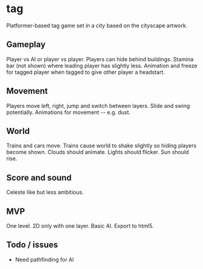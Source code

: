 # tag

Platformer-based tag game set in a city based on the cityscape artwork. 

## Gameplay
Player vs AI or player vs player. Players can hide behind buildings. Stamina bar (not shown) where leading player has slightly less. Animation and freeze for tagged player when tagged to give other player a headstart.

## Movement
Players move left, right, jump and switch between layers. Slide and swing potentially. Animations for movement -- e.g. dust.

## World
Trains and cars move. Trains cause world to shake slightly so hiding players become shown. Clouds should animate. Lights should flicker. Sun should rise.

## Score and sound
Celeste like but less ambitious.

## MVP
One level. 2D only with one layer. Basic AI. Export to html5.

## Todo / issues
- Need pathfinding for AI

